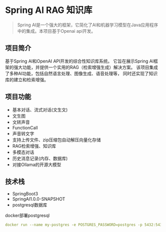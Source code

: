 # Spring AI RAG 知识库
> Spring AI是一个强大的框架，它简化了AI和机器学习模型在Java应用程序中的集成。本项目基于Openai api开发。

## 项目简介
基于Spring AI和OpenAI API开发的综合性知识库系统。
它旨在展示Spring AI框架的强大功能，并提供一个实用的RAG（检索增强生成）解决方案。
该项目集成了多种AI功能，包括自然语言处理、图像生成、语音处理等，
同时还实现了知识库的建立和检索增强。
## 项目功能
- 基本对话、流式对话(文生文)
- 文生图
- 文转声音
- FunctionCall
- 声音转文字
- 支持上传文件、zip压缩包自动解压向量化存储
- RAG检索增强、知识库
- 多模态对话
- 历史消息记录(内存、数据库)
- 对接Ollama的开源大模型

## 技术栈
- SpringBoot3
- SpringAI1.0.0-SNAPSHOT
- postgresql数据库

docker部署postgresql
```yaml
docker run --name my-postgres -e POSTGRES_PASSWORD=postgres -p 5432:5432 -d postgres
```